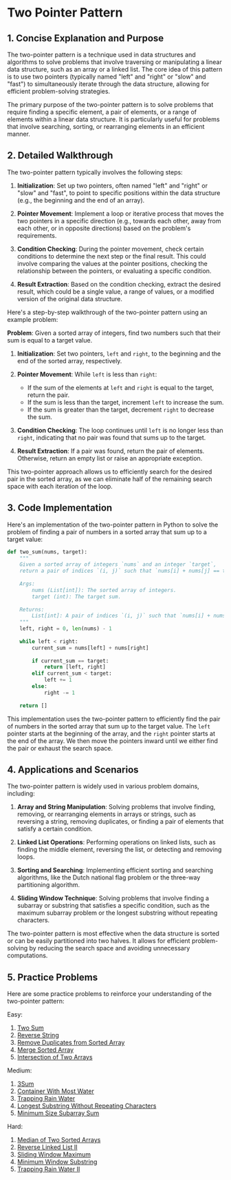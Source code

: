 # Two Pointer Pattern

## 1. Concise Explanation and Purpose

The two-pointer pattern is a technique used in data structures and algorithms to solve problems that involve traversing or manipulating a linear data structure, such as an array or a linked list. The core idea of this pattern is to use two pointers (typically named "left" and "right" or "slow" and "fast") to simultaneously iterate through the data structure, allowing for efficient problem-solving strategies.

The primary purpose of the two-pointer pattern is to solve problems that require finding a specific element, a pair of elements, or a range of elements within a linear data structure. It is particularly useful for problems that involve searching, sorting, or rearranging elements in an efficient manner.

## 2. Detailed Walkthrough

The two-pointer pattern typically involves the following steps:

1. **Initialization**: Set up two pointers, often named "left" and "right" or "slow" and "fast", to point to specific positions within the data structure (e.g., the beginning and the end of an array).

2. **Pointer Movement**: Implement a loop or iterative process that moves the two pointers in a specific direction (e.g., towards each other, away from each other, or in opposite directions) based on the problem's requirements.

3. **Condition Checking**: During the pointer movement, check certain conditions to determine the next step or the final result. This could involve comparing the values at the pointer positions, checking the relationship between the pointers, or evaluating a specific condition.

4. **Result Extraction**: Based on the condition checking, extract the desired result, which could be a single value, a range of values, or a modified version of the original data structure.

Here's a step-by-step walkthrough of the two-pointer pattern using an example problem:

**Problem**: Given a sorted array of integers, find two numbers such that their sum is equal to a target value.

1. **Initialization**: Set two pointers, `left` and `right`, to the beginning and the end of the sorted array, respectively.

2. **Pointer Movement**: While `left` is less than `right`:
   - If the sum of the elements at `left` and `right` is equal to the target, return the pair.
   - If the sum is less than the target, increment `left` to increase the sum.
   - If the sum is greater than the target, decrement `right` to decrease the sum.

3. **Condition Checking**: The loop continues until `left` is no longer less than `right`, indicating that no pair was found that sums up to the target.

4. **Result Extraction**: If a pair was found, return the pair of elements. Otherwise, return an empty list or raise an appropriate exception.

This two-pointer approach allows us to efficiently search for the desired pair in the sorted array, as we can eliminate half of the remaining search space with each iteration of the loop.

## 3. Code Implementation

Here's an implementation of the two-pointer pattern in Python to solve the problem of finding a pair of numbers in a sorted array that sum up to a target value:

```python
def two_sum(nums, target):
    """
    Given a sorted array of integers `nums` and an integer `target`,
    return a pair of indices `(i, j)` such that `nums[i] + nums[j] == target`.
    
    Args:
        nums (List[int]): The sorted array of integers.
        target (int): The target sum.
        
    Returns:
        List[int]: A pair of indices `(i, j)` such that `nums[i] + nums[j] == target`.
    """
    left, right = 0, len(nums) - 1
    
    while left < right:
        current_sum = nums[left] + nums[right]
        
        if current_sum == target:
            return [left, right]
        elif current_sum < target:
            left += 1
        else:
            right -= 1
    
    return []
```

This implementation uses the two-pointer pattern to efficiently find the pair of numbers in the sorted array that sum up to the target value. The `left` pointer starts at the beginning of the array, and the `right` pointer starts at the end of the array. We then move the pointers inward until we either find the pair or exhaust the search space.

## 4. Applications and Scenarios

The two-pointer pattern is widely used in various problem domains, including:

1. **Array and String Manipulation**: Solving problems that involve finding, removing, or rearranging elements in arrays or strings, such as reversing a string, removing duplicates, or finding a pair of elements that satisfy a certain condition.

2. **Linked List Operations**: Performing operations on linked lists, such as finding the middle element, reversing the list, or detecting and removing loops.

3. **Sorting and Searching**: Implementing efficient sorting and searching algorithms, like the Dutch national flag problem or the three-way partitioning algorithm.

4. **Sliding Window Technique**: Solving problems that involve finding a subarray or substring that satisfies a specific condition, such as the maximum subarray problem or the longest substring without repeating characters.

The two-pointer pattern is most effective when the data structure is sorted or can be easily partitioned into two halves. It allows for efficient problem-solving by reducing the search space and avoiding unnecessary computations.

## 5. Practice Problems

Here are some practice problems to reinforce your understanding of the two-pointer pattern:

Easy:
1. [Two Sum](https://leetcode.com/problems/two-sum/)
2. [Reverse String](https://leetcode.com/problems/reverse-string/)
3. [Remove Duplicates from Sorted Array](https://leetcode.com/problems/remove-duplicates-from-sorted-array/)
4. [Merge Sorted Array](https://leetcode.com/problems/merge-sorted-array/)
5. [Intersection of Two Arrays](https://leetcode.com/problems/intersection-of-two-arrays/)

Medium:
1. [3Sum](https://leetcode.com/problems/3sum/)
2. [Container With Most Water](https://leetcode.com/problems/container-with-most-water/)
3. [Trapping Rain Water](https://leetcode.com/problems/trapping-rain-water/)
4. [Longest Substring Without Repeating Characters](https://leetcode.com/problems/longest-substring-without-repeating-characters/)
5. [Minimum Size Subarray Sum](https://leetcode.com/problems/minimum-size-subarray-sum/)

Hard:
1. [Median of Two Sorted Arrays](https://leetcode.com/problems/median-of-two-sorted-arrays/)
2. [Reverse Linked List II](https://leetcode.com/problems/reverse-linked-list-ii/)
3. [Sliding Window Maximum](https://leetcode.com/problems/sliding-window-maximum/)
4. [Minimum Window Substring](https://leetcode.com/problems/minimum-window-substring/)
5. [Trapping Rain Water II](https://leetcode.com/problems/trapping-rain-water-ii/)

